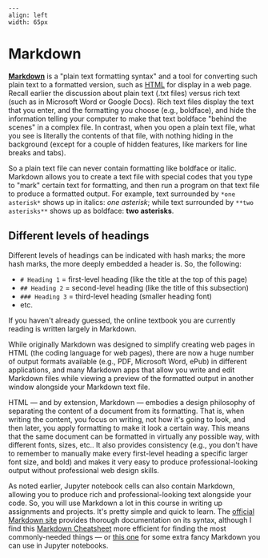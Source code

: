 ```{figure} images/markdown_logo.png
---
align: left
width: 65px
```
# Markdown

[**Markdown**](https://daringfireball.net/projects/markdown/) is a "plain text formatting syntax" and a tool for converting such plain text to a formatted version, such as [HTML](https://en.wikipedia.org/wiki/HTML) for display in a web page. Recall earlier the discussion about plain text (.txt files) versus rich text (such as in Microsoft Word or Google Docs). Rich text files display the text that you enter, and the formatting you choose (e.g., boldface), and hide the information telling your computer to make that text boldface "behind the scenes" in a complex file. In contrast, when you open a plain text file, what you see is literally the contents of that file, with nothing hiding in the background (except for a couple of hidden features, like markers for line breaks and tabs).

So a plain text file can never contain formatting like boldface or italic. Markdown allows you to create a text file with special codes that you type to "mark" certain text for formatting, and then run a program on that text file to produce a formatted output. For example, text surrounded by `*one asterisk*` shows up in italics: *one asterisk*; while text surrounded by `**two asterisks**` shows up as boldface: **two asterisks**.

## Different levels of headings
Different levels of headings can be indicated with hash marks; the more hash marks, the more deeply embedded a header is. So, the following:
- `# Heading 1` = first-level heading (like the title at the top of this page)
- `## Heading 2` = second-level heading (like the title of this subsection)
- `### Heading 3` = third-level heading (smaller heading font)
- etc.

If you haven't already guessed, the online textbook you are currently reading is written largely in Markdown.

While originally Markdown was designed to simplify creating web pages in HTML (the coding language for web pages), there are now a huge number of output formats available (e.g., PDF, Microsoft Word, ePub) in different applications, and many Markdown apps that allow you write and edit Markdown files while viewing a preview of the formatted output in another window alongside your Markdown text file.

HTML — and by extension, Markdown — embodies a design philosophy of separating the content of a document from its formatting. That is, when writing the content, you focus on writing, not how it's going to look, and then later, you apply formatting to make it look a certain way. This means that the same document can be formatted in virtually any possible way, with different fonts, sizes, etc.. It also provides consistency (e.g., you don't have to remember to manually make every first-level heading a specific larger font size, and bold) and makes it very easy to produce professional-looking output without professional web design skills.

 As noted earlier, Jupyter notebook cells can also contain Markdown, allowing you to produce rich and professional-looking text alongside your code. So, you will use Markdown a lot in this course in writing up assignments and projects. It's pretty simple and quick to learn. The [official Markdown site](https://daringfireball.net/projects/markdown/syntax) provides thorough documentation on its syntax, although I find this [Markdown Cheatsheet](https://www.markdownguide.org/cheat-sheet/) more efficient for finding the most commonly-needed things — or [this one](https://www.ibm.com/support/knowledgecenter/en/SSGNPV_2.0.0/dsx/markd-jupyter.html) for some extra fancy Markdown you can use in Jupyter notebooks.
